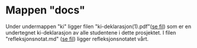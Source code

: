 # Mappen "docs"

Under undermappen "ki" ligger filen "ki-deklarasjon(1).pdf"([se fil](/docs/ki/ki-deklarasjon%20(1).pdf)) som er en undertegnet ki-deklarasjon av alle studentene i dette prosjektet. 
I filen "refleksjonsnotat.md" ([se fil](/docs/refleksjonsnotat.md)) ligger refleksjonsnotatet vårt. 
